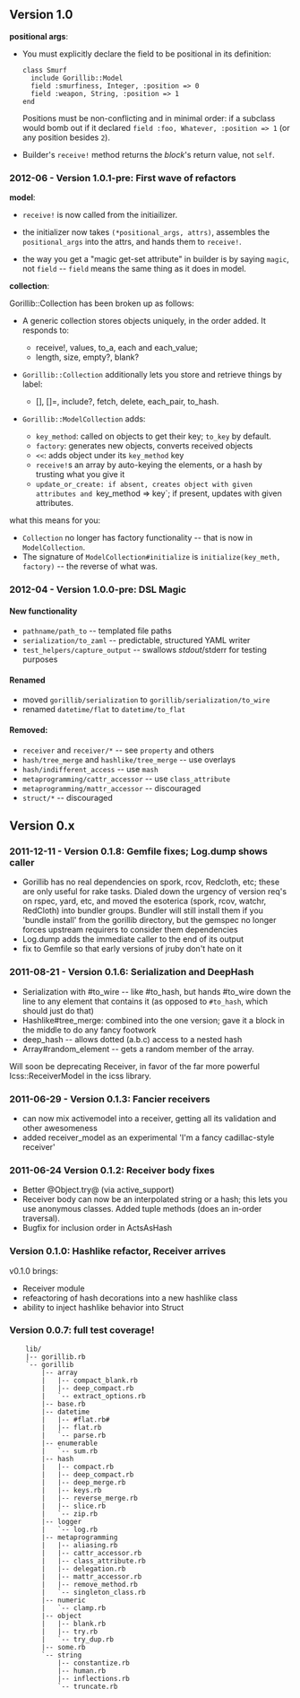 ## Version 1.0

**positional args**:

* You must explicitly declare the field to be positional in its definition: 

      class Smurf
        include Gorillib::Model
        field :smurfiness, Integer, :position => 0
        field :weapon, String, :position => 1
      end
    
    Positions must be non-conflicting and in minimal order: if a subclass would bomb out if it declared `field :foo, Whatever, :position => 1` (or any position besides `2`).

* Builder's `receive!` method returns the *block*'s return value, not `self`.


### 2012-06 - Version 1.0.1-pre: First wave of refactors

**model**: 

* `receive!` is now called from the initiailizer.

* the initializer now takes `(*positional_args, attrs)`, assembles the `positional_args` into the attrs, and hands them to `receive!`.

* the way you get a "magic get-set attribute" in builder is by saying `magic`, not `field` -- `field` means the same thing as it does in model.

**collection**: 

Gorillib::Collection has been broken up as follows:

* A generic collection stores objects uniquely, in the order added. It responds to:
  - receive!, values, to_a, each and each_value;
  - length, size, empty?, blank?

* `Gorillib::Collection` additionally lets you store and retrieve things by label:
  - [], []=, include?, fetch, delete, each_pair, to_hash.

* `Gorillib::ModelCollection` adds:
  - `key_method`: called on objects to get their key; `to_key` by default.
  - `factory`: generates new objects, converts received objects
  - `<<`: adds object under its `key_method` key
  - `receive!`s an array by auto-keying the elements, or a hash by trusting what you give it
  - `update_or_create: if absent, creates object with given attributes and
    `key_method => key`; if present, updates with given attributes.

what this means for you:
* `Collection` no longer has factory functionality -- that is now in `ModelCollection`. 
* The signature of `ModelCollection#initialize` is `initialize(key_meth, factory)` -- the reverse of what was.


### 2012-04 - Version 1.0.0-pre: DSL Magic

#### New functionality

* `pathname/path_to`            -- templated file paths
* `serialization/to_zaml`       -- predictable, structured YAML writer
* `test_helpers/capture_output` -- swallows $stdout/$stderr for testing purposes

#### Renamed

* moved `gorillib/serialization` to `gorillib/serialization/to_wire`
* renamed `datetime/flat` to `datetime/to_flat`

#### Removed:

* `receiver` and `receiver/*`                 -- see `property` and others
* `hash/tree_merge` and `hashlike/tree_merge` -- use overlays
* `hash/indifferent_access`                   -- use `mash`
* `metaprogramming/cattr_accessor`            -- use `class_attribute`
* `metaprogramming/mattr_accessor`            -- discouraged
* `struct/*`                                  -- discouraged

## Version 0.x

### 2011-12-11 - Version 0.1.8: Gemfile fixes; Log.dump shows caller

* Gorillib has no real dependencies on spork, rcov, Redcloth, etc; these are only useful for rake tasks. Dialed down the urgency of version req's on rspec, yard, etc, and moved the esoterica (spork, rcov, watchr, RedCloth) into bundler groups. Bundler will still install them if you 'bundle install' from the gorillib directory, but the gemspec no longer forces upstream requirers to consider them dependencies
* Log.dump adds the immediate caller to the end of its output
* fix to Gemfile so that early versions of jruby don't hate on it

### 2011-08-21 - Version 0.1.6: Serialization and DeepHash

* Serialization with #to_wire -- like #to_hash, but hands #to_wire down the line to any element that contains it (as opposed to `#to_hash`, which should just do that)
* Hashlike#tree_merge: combined into the one version; gave it a block in the middle to do any fancy footwork
* deep_hash -- allows dotted (a.b.c) access to a nested hash
* Array#random_element -- gets a random member of the array.

Will soon be deprecating Receiver, in favor of the far more powerful Icss::ReceiverModel in the icss library.

### 2011-06-29 - Version 0.1.3: Fancier receivers

* can now mix activemodel into a receiver, getting all its validation and other awesomeness
* added receiver_model as an experimental 'I'm a fancy cadillac-style receiver'

### 2011-06-24 Version 0.1.2: Receiver body fixes

* Better @Object.try@ (via active_support)
* Receiver body can now be an interpolated string or a hash; this lets you use anonymous classes. Added tuple methods (does an in-order traversal).
* Bugfix for inclusion order in ActsAsHash

### Version 0.1.0: Hashlike refactor, Receiver arrives

v0.1.0 brings:

* Receiver module
* refeactoring of hash decorations into a new hashlike class
* ability to inject hashlike behavior into Struct

### Version 0.0.7: full test coverage!

        lib/
        |-- gorillib.rb
        `-- gorillib
            |-- array
            |   |-- compact_blank.rb
            |   |-- deep_compact.rb
            |   `-- extract_options.rb
            |-- base.rb
            |-- datetime
            |   |-- #flat.rb#
            |   |-- flat.rb
            |   `-- parse.rb
            |-- enumerable
            |   `-- sum.rb
            |-- hash
            |   |-- compact.rb
            |   |-- deep_compact.rb
            |   |-- deep_merge.rb
            |   |-- keys.rb
            |   |-- reverse_merge.rb
            |   |-- slice.rb
            |   `-- zip.rb
            |-- logger
            |   `-- log.rb
            |-- metaprogramming
            |   |-- aliasing.rb
            |   |-- cattr_accessor.rb
            |   |-- class_attribute.rb
            |   |-- delegation.rb
            |   |-- mattr_accessor.rb
            |   |-- remove_method.rb
            |   `-- singleton_class.rb
            |-- numeric
            |   `-- clamp.rb
            |-- object
            |   |-- blank.rb
            |   |-- try.rb
            |   `-- try_dup.rb
            |-- some.rb
            `-- string
                |-- constantize.rb
                |-- human.rb
                |-- inflections.rb
                `-- truncate.rb

